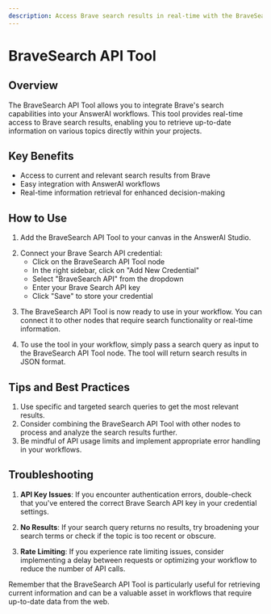 ```yaml
---
description: Access Brave search results in real-time with the BraveSearch API Tool
---
```


# BraveSearch API Tool

## Overview

The BraveSearch API Tool allows you to integrate Brave's search capabilities into your AnswerAI workflows. This tool provides real-time access to Brave search results, enabling you to retrieve up-to-date information on various topics directly within your projects.

## Key Benefits

- Access to current and relevant search results from Brave
- Easy integration with AnswerAI workflows
- Real-time information retrieval for enhanced decision-making

## How to Use

1. Add the BraveSearch API Tool to your canvas in the AnswerAI Studio.

<!-- TODO: Screenshot of adding BraveSearch API Tool to the canvas -->

2. Connect your Brave Search API credential:
   - Click on the BraveSearch API Tool node
   - In the right sidebar, click on "Add New Credential"
   - Select "BraveSearch API" from the dropdown
   - Enter your Brave Search API key
   - Click "Save" to store your credential

<!-- TODO: Screenshot of adding BraveSearch API credential -->

3. The BraveSearch API Tool is now ready to use in your workflow. You can connect it to other nodes that require search functionality or real-time information.

4. To use the tool in your workflow, simply pass a search query as input to the BraveSearch API Tool node. The tool will return search results in JSON format.

## Tips and Best Practices

1. Use specific and targeted search queries to get the most relevant results.
2. Consider combining the BraveSearch API Tool with other nodes to process and analyze the search results further.
3. Be mindful of API usage limits and implement appropriate error handling in your workflows.

## Troubleshooting

1. **API Key Issues**: If you encounter authentication errors, double-check that you've entered the correct Brave Search API key in your credential settings.

2. **No Results**: If your search query returns no results, try broadening your search terms or check if the topic is too recent or obscure.

3. **Rate Limiting**: If you experience rate limiting issues, consider implementing a delay between requests or optimizing your workflow to reduce the number of API calls.

Remember that the BraveSearch API Tool is particularly useful for retrieving current information and can be a valuable asset in workflows that require up-to-date data from the web.
